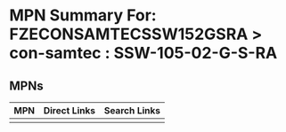 



# MPN Summary For: FZECONSAMTECSSW152GSRA > con-samtec : SSW-105-02-G-S-RA

## MPNs
  

|MPN|Direct Links|Search Links|
| :--- | :--- | :--- |
||||
